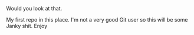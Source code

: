 Would you look at that.

My first repo in this place. I'm not a very good Git user so this will be some Janky shit. Enjoy
